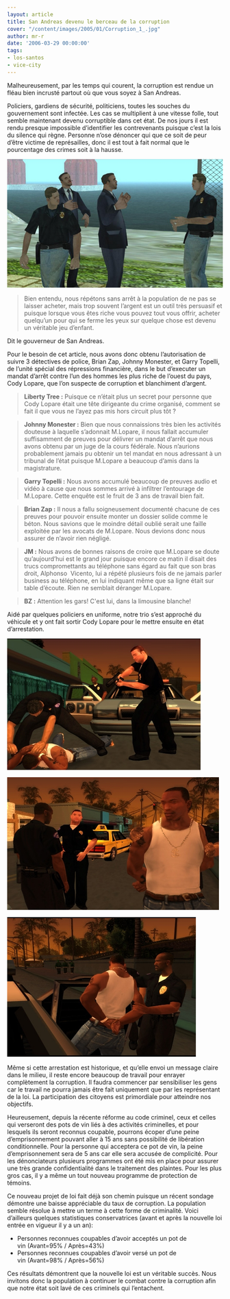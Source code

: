 ```yaml
---
layout: article
title: San Andreas devenu le berceau de la corruption
cover: "/content/images/2005/01/Corruption_1_.jpg"
author: mr-r
date: '2006-03-29 00:00:00'
tags:
- los-santos
- vice-city
---
```


Malheureusement, par les temps qui courent, la corruption est rendue un fléau bien incrusté partout où que vous soyez à San Andreas.

Policiers, gardiens de sécurité, politiciens, toutes les souches du gouvernement sont infectée. Les cas se multiplient à une vitesse folle, tout semble maintenant devenu corruptible dans cet état. De nos jours il est rendu presque impossible d’identifier les contrevenants puisque c’est la lois du silence qui règne. Personne n’ose dénoncer qui que ce soit de peur d’être victime de représailles, donc il est tout à fait normal que le pourcentage des crimes soit à la hausse.

![Voici quelques policiers et gardiens de prison accusés de corruption](  /content/images/2005/01/Corruption_2_.jpg)

> Bien entendu, nous répétons sans arrêt à la population de ne pas se laisser acheter, mais trop souvent l’argent est un outil très persuasif et puisque lorsque vous êtes riche vous pouvez tout vous offrir, acheter quelqu’un pour qui se ferme les yeux sur quelque chose est devenu un véritable jeu d’enfant.

Dit le gouverneur de San Andreas.

Pour le besoin de cet article, nous avons donc obtenu l’autorisation de suivre 3 détectives de police, Brian Zap, Johnny Monester, et Garry Topelli, de l’unité spécial des répressions financière, dans le but d’executer un mandat d’arrêt contre l’un des hommes les plus riche de l’ouest du pays, Cody Lopare, que l’on suspecte de corruption et blanchiment d’argent.

> **Liberty Tree :** Puisque ce n’était plus un secret pour personne que Cody Lopare était une tête dirigeante du crime organisé, comment se fait il que vous ne l’ayez pas mis hors circuit plus tôt&nbsp;?

> **Johnny Monester :** Bien que nous connaissions très bien les activités douteuse à laquelle s’adonnait M.Lopare, il nous fallait accumuler suffisamment de preuves pour délivrer un mandat d’arrêt que nous avons obtenu par un juge de la cours fédérale. Nous n’aurions probablement jamais pu obtenir un tel mandat en nous adressant à un tribunal de l’état puisque M.Lopare a beaucoup d’amis dans la magistrature.

> **Garry Topelli :** Nous avons accumulé beaucoup de preuves audio et vidéo à cause que nous sommes arrivé à infiltrer l’entourage de M.Lopare. Cette enquête est le fruit de 3 ans de travail bien fait.

> **Brian Zap :** Il nous a fallu soigneusement documenté chacune de ces preuves pour pouvoir ensuite monter un dossier solide comme le béton. Nous savions que le moindre détail oublié serait une faille exploitée par les avocats de M.Lopare. Nous devions donc nous assurer de n’avoir rien négligé.

> **JM :** Nous avons de bonnes raisons de croire que M.Lopare se doute qu’aujourd’hui est le grand jour puisque encore ce matin il disait des trucs compromettants au téléphone sans égard au fait que son bras droit, Alphonso&nbsp; Vicento, lui a répété plusieurs fois de ne jamais parler business au téléphone, en lui indiquant même que sa ligne était sur table d’écoute. Rien ne semblait déranger M.Lopare.

> **BZ :** Attention&nbsp;les gars! C'est lui, dans la limousine blanche!

Aidé par quelques policiers en uniforme, notre trio s’est approché du véhicule et y ont fait sortir Cody Lopare pour le mettre ensuite en état d’arrestation.

![](  /content/images/2005/01/Arestation_1_.jpg)

![](  /content/images/2005/01/Arestation_2_.jpg)

![Quelques photos de l’arrestation qui vont passer à l’histoire](  /content/images/2005/01/Arestation_3_.jpg)

Même si cette arrestation est historique, et qu’elle envoi un message claire dans le milieu, il reste encore beaucoup de travail pour enrayer complètement la corruption. Il faudra commencer par sensibiliser les gens car le travail ne pourra jamais être fait uniquement que par les représentant de la loi. La participation des citoyens est primordiale pour atteindre nos objectifs.

Heureusement, depuis la récente réforme au code criminel, ceux et celles qui verseront des pots de vin liés à des activités criminelles, et pour lesquels ils seront reconnus coupable, pourrons écoper d’une peine d’emprisonnement pouvant aller à 15 ans sans possibilité de libération conditionnelle. Pour la personne qui acceptera ce pot de vin, la peine d’emprisonnement sera de 5 ans car elle sera accusée de complicité. Pour les dénonciateurs plusieurs programmes ont été mis en place pour assurer une très grande confidentialité dans le traitement des plaintes. Pour les plus gros cas, il y a même un tout nouveau programme de protection de témoins.

Ce nouveau projet de loi fait déjà son chemin puisque un récent sondage démontre une baisse appréciable du taux de corruption. La population semble résolue à mettre un terme à cette forme de criminalité. Voici d’ailleurs quelques statistiques conservatrices&nbsp;(avant et après la nouvelle loi entrée en vigueur il y a un an):

- Personnes reconnues coupables d’avoir acceptés un pot de vin&nbsp;(Avant=95% / Après=43%)
- Personnes reconnues coupables d’avoir versé un pot de vin&nbsp;(Avant=98% / Après=56%)

Ces résultats démontrent que la nouvelle loi est un véritable succès. Nous invitons donc la population à continuer le combat contre la corruption afin que notre état soit lavé de ces criminels qui l’entachent.

<!--kg-card-end: markdown-->
